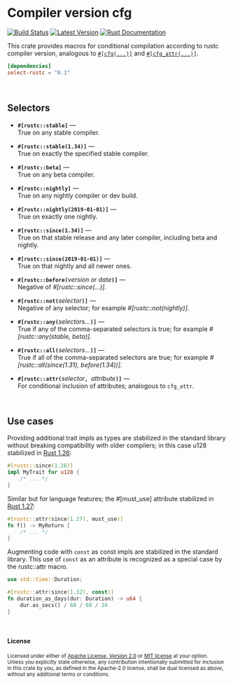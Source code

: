 Compiler version cfg
====================

[![Build Status](https://api.travis-ci.com/dtolnay/select-rustc.svg?branch=master)](https://travis-ci.com/dtolnay/select-rustc)
[![Latest Version](https://img.shields.io/crates/v/select-rustc.svg)](https://crates.io/crates/select-rustc)
[![Rust Documentation](https://img.shields.io/badge/api-rustdoc-blue.svg)](https://docs.rs/select-rustc)

This crate provides macros for conditional compilation according to rustc
compiler version, analogous to [`#[cfg(...)]`][cfg] and
[`#[cfg_attr(...)]`][cfg_attr].

[cfg]: https://doc.rust-lang.org/reference/conditional-compilation.html#the-cfg-attribute
[cfg_attr]: https://doc.rust-lang.org/reference/conditional-compilation.html#the-cfg_attr-attribute

```toml
[dependencies]
select-rustc = "0.1"
```

<br>

## Selectors

- <b>`#[rustc::stable]`</b>
  —<br>
  True on any stable compiler.

- <b>`#[rustc::stable(1.34)]`</b>
  —<br>
  True on exactly the specified stable compiler.

- <b>`#[rustc::beta]`</b>
  —<br>
  True on any beta compiler.

- <b>`#[rustc::nightly]`</b>
  —<br>
  True on any nightly compiler or dev build.

- <b>`#[rustc::nightly(2019-01-01)]`</b>
  —<br>
  True on exactly one nightly.

- <b>`#[rustc::since(1.34)]`</b>
  —<br>
  True on that stable release and any later compiler, including beta and
  nightly.

- <b>`#[rustc::since(2019-01-01)]`</b>
  —<br>
  True on that nightly and all newer ones.

- <b>`#[rustc::before(`</b><i>version or date</i><b>`)]`</b>
  —<br>
  Negative of *#[rustc::since(...)]*.

- <b>`#[rustc::not(`</b><i>selector</i><b>`)]`</b>
  —<br>
  Negative of any selector; for example *#[rustc::not(nightly)]*.

- <b>`#[rustc::any(`</b><i>selectors...</i><b>`)]`</b>
  —<br>
  True if any of the comma-separated selectors is true; for example
  *#[rustc::any(stable, beta)]*.

- <b>`#[rustc::all(`</b><i>selectors...</i><b>`)]`</b>
  —<br>
  True if all of the comma-separated selectors are true; for example
  *#[rustc::all(since(1.31), before(1.34))]*.

- <b>`#[rustc::attr(`</b><i>selector</i><b>`, `</b><i>attribute</i><b>`)]`</b>
  —<br>
  For conditional inclusion of attributes; analogous to `cfg_attr`.

<br>

## Use cases

Providing additional trait impls as types are stabilized in the standard library
without breaking compatibility with older compilers; in this case u128
stabilized in [Rust 1.26][u128]:

[u128]: https://blog.rust-lang.org/2018/05/10/Rust-1.26.html#128-bit-integers

```rust
#[rustc::since(1.26)]
impl MyTrait for u128 {
    /* ... */
}
```

Similar but for language features; the #\[must_use\] attribute stabilized in
[Rust 1.27][must_use]:

[must_use]: https://blog.rust-lang.org/2018/06/21/Rust-1.27.html#[must_use]-on-functions

```rust
#[rustc::attr(since(1.27), must_use)]
fn f() -> MyReturn {
    /* ... */
}
```

Augmenting code with `const` as const impls are stabilized in the standard
library. This use of `const` as an attribute is recognized as a special case by
the rustc::attr macro.

```rust
use std::time::Duration;

#[rustc::attr(since(1.32), const)]
fn duration_as_days(dur: Duration) -> u64 {
    dur.as_secs() / 60 / 60 / 24
}
```

<br>

#### License

<sup>
Licensed under either of <a href="LICENSE-APACHE">Apache License, Version
2.0</a> or <a href="LICENSE-MIT">MIT license</a> at your option.
</sup>

<br>

<sub>
Unless you explicitly state otherwise, any contribution intentionally submitted
for inclusion in this crate by you, as defined in the Apache-2.0 license, shall
be dual licensed as above, without any additional terms or conditions.
</sub>
